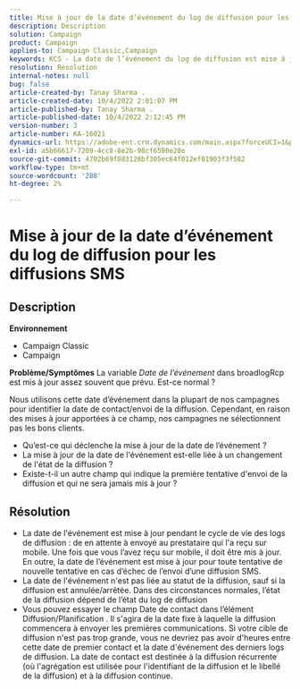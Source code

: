 ```yaml
---
title: Mise à jour de la date d’événement du log de diffusion pour les diffusions SMS
description: Description
solution: Campaign
product: Campaign
applies-to: Campaign Classic,Campaign
keywords: KCS - La date de l’événement du log de diffusion est mise à jour pour les diffusions SMS.
resolution: Resolution
internal-notes: null
bug: false
article-created-by: Tanay Sharma .
article-created-date: 10/4/2022 2:01:07 PM
article-published-by: Tanay Sharma .
article-published-date: 10/4/2022 2:12:45 PM
version-number: 3
article-number: KA-16021
dynamics-url: https://adobe-ent.crm.dynamics.com/main.aspx?forceUCI=1&pagetype=entityrecord&etn=knowledgearticle&id=35c58ef9-ec43-ed11-bba2-0022480868ff
exl-id: a5b66617-7209-4cc8-8e2b-98cf6590e28e
source-git-commit: 4702b69f883128bf305ec64f012ef01903f3f582
workflow-type: tm+mt
source-wordcount: '288'
ht-degree: 2%

---
```


# Mise à jour de la date d’événement du log de diffusion pour les diffusions SMS

## Description

<b>Environnement</b>
- Campaign Classic
- Campaign

<b>Problème/Symptômes</b>
La variable *Date de l’événement* dans broadlogRcp est mis à jour assez souvent que prévu. Est-ce normal ?

Nous utilisons cette date d’événement dans la plupart de nos campagnes pour identifier la date de contact/envoi de la diffusion. Cependant, en raison des mises à jour apportées à ce champ, nos campagnes ne sélectionnent pas les bons clients.

- Qu’est-ce qui déclenche la mise à jour de la date de l’événement ?
- La mise à jour de la date de l&#39;événement est-elle liée à un changement de l&#39;état de la diffusion ?
- Existe-t-il un autre champ qui indique la première tentative d&#39;envoi de la diffusion et qui ne sera jamais mis à jour ?





## Résolution


- La date de l&#39;événement est mise à jour pendant le cycle de vie des logs de diffusion : de en attente à envoyé au prestataire qui l&#39;a reçu sur mobile. Une fois que vous l’avez reçu sur mobile, il doit être mis à jour. En outre, la date de l’événement est mise à jour pour toute tentative de nouvelle tentative en cas d’échec de l’envoi d’une diffusion SMS.
- La date de l&#39;événement n&#39;est pas liée au statut de la diffusion, sauf si la diffusion est annulée/arrêtée. Dans des circonstances normales, l’état de la diffusion dépend de l’état du log de diffusion
- Vous pouvez essayer le champ Date de contact dans l’élément Diffusion/Planification . Il s&#39;agira de la date fixe à laquelle la diffusion commencera à envoyer les premières communications. Si votre cible de diffusion n&#39;est pas trop grande, vous ne devriez pas avoir d&#39;heures entre cette date de premier contact et la date d&#39;événement des derniers logs de diffusion. La date de contact est destinée à la diffusion récurrente (où l&#39;agrégation est utilisée pour l&#39;identifiant de la diffusion et le libellé de la diffusion) et à la diffusion continue.

